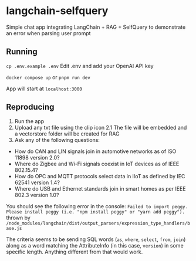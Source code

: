# langchain-selfquery

Simple chat app integrating LangChain + RAG + SelfQuery to demonstrate an error when parsing user prompt

## Running

`cp .env.example .env`
Edit .env and add your OpenAI API key

`docker compose up` or `pnpm run dev`

App will start at `localhost:3000`

## Reproducing

1. Run the app
2. Upload any txt file using the clip icon
   2.1 The file will be embedded and a vectorstore folder will be created for RAG
3. Ask any of the following questions:

- How do CAN and LIN signals join in automotive networks as of ISO 11898 version 2.0?
- Where do Zigbee and Wi-Fi signals coexist in IoT devices as of IEEE 802.15.4?
- How do OPC and MQTT protocols select data in IIoT as defined by IEC 62541 version 1.4?
- Where do USB and Ethernet standards join in smart homes as per IEEE 802.3 version 1.0?

You should see the following error in the console:
`Failed to import peggy. Please install peggy (i.e. "npm install peggy" or "yarn add peggy").` thrown by `/node_modules/langchain/dist/output_parsers/expression_type_handlers/base.js`

The criteria seems to be sending SQL words (`as`, `where`, `select`, `from`, `join`) along as a word matching the AttributeInfo (in this case, `version`) in some specific length. Anything different from that would work.